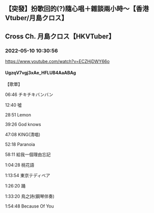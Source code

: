 ## 【突發】扮歌回的(?)隨心唱＋雜談兩小時～【香港Vtuber/月島クロス】
## Cross Ch. 月島クロス【HKVTuber】
### 2022-05-10 10:30:56
https://www.youtube.com/watch?v=ECZHjDWY66o
#### UgzqV7vgj3xAe_HFLUB4AaABAg
【歌單】

06:46 チキチキバンバン

12:40 噓

28:51 Lemon

39:26 God knows

47:08 KING(清唱)

52:18 Paranoia

58:11 給我一個理由忘記

1:04:28 桃花語

1:13:54 東京テディベア

1:26:20 踊

1:33:20 鳥之詩(鋼琴伴奏)

1:54:48 Because Of You

